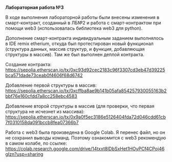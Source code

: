 **Лабораторная работа №3**

В ходе выполнения лабораторной работы были внесены изменения в смарт-контракт, созданный в ЛБ№2 и работа с смарт-контрактом при помощи web3 (использовалась библиотека web3 для python).

Дополнение смарт-контракта индивидуальным заданием выполнялось в IDE remix etherium, откуда был протестирован новый функционал (структура данных, массив структур, и функция, добавляющая структуры в массив).
Там же был выполнен деплой контракта.

Создание контракта:
https://sepolia.etherscan.io/tx/0xc93d92cec2183c96f3307cd3eb47d39225bca571dade73ceab0f4606f68d6742

Добавление первой структуры в массив:
https://sepolia.etherscan.io/tx/0xcffba8ae9b141b05afa854257930055163b2bbf76e160cfdd7a8cc258ebc4583

Добавление второй структуры в массив (для проверки, что первая структура не исчезнет из массива):
https://sepolia.etherscan.io/tx/0x9a0f5ec3186e5126404fda72d046cdd61cb7f0310158da091bccb8fea07366b7

Работа с web3 была произведена в Google Colab. Я перенес файл, но он не сохранил выводы команд. Поэтому ознакомится с web3 рекомендую в самом колабе, по ссылке:
https://colab.research.google.com/drive/14txxt8lDbSxHet1HOyPCf4CPoj46gIzn?usp=sharing
